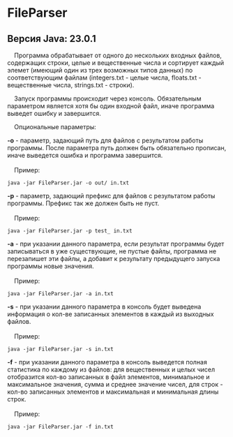 # FileParser

## Версия Java: 23.0.1

  &nbsp;&nbsp;&nbsp;&nbsp;Программа обрабатывает от одного до нескольких входных файлов, содержащих строки, целые и вещественные числа и сортирует каждый элемет (имеющий один из трех возможных типов данных) по соответствующим файлам (integers.txt - целые числа, floats.txt - вещественные числа, strings.txt - строки).  
  
  &nbsp;&nbsp;&nbsp;&nbsp;Запуск программы происходит через консоль. Обязательным параметром является хотя бы один входной файл, иначе программа выведет ошибку и завершится.  
  
  &nbsp;&nbsp;&nbsp;&nbsp;Опциональные параметры:  
  
  **-o** - параметр, задающий путь для файлов с результатом работы программы. После параметра путь должен быть обязательно прописан, иначе выведется ошибка и программа завершится.<br><br>
      &nbsp;&nbsp;&nbsp;&nbsp;Пример:
    
    java -jar FileParser.jar -o out/ in.txt
    
  **-p** - параметр, задающий префикс для файлов с результатом работы программы. Префикс так же должен быть не пуст.<br><br>
    &nbsp;&nbsp;&nbsp;&nbsp;Пример:
    
    java -jar FileParser.jar -p test_ in.txt
    
  **-a** - при указании данного параметра, если результат программы будет записываться в уже существующие, не пустые файлы, программа не перезапишет эти файлы, а добавит к результату предыдущего запуска программы новые значения.<br><br>
    &nbsp;&nbsp;&nbsp;&nbsp;Пример:
    
    java -jar FileParser.jar -a in.txt
    
  **-s** - при указании данного параметра в консоль будет выведена информация о кол-ве записанных элементов в каждый из выходных файлов.<br><br>
    &nbsp;&nbsp;&nbsp;&nbsp;Пример:
    
    java -jar FileParser.jar -s in.txt
    
  **-f** - при указании данного параметра в консоль выведется полная статистика по каждому из файлов: для вещественных и целых чисел отобразится кол-во записанных в файл элементов, минимальное и максимальное значения, сумма и среднее значение чисел, для строк - кол-во записанных элементов и максимальная и минимальная длины строк.<br><br>
   &nbsp;&nbsp;&nbsp;&nbsp;Пример:
    
    java -jar FileParser.jar -f in.txt
